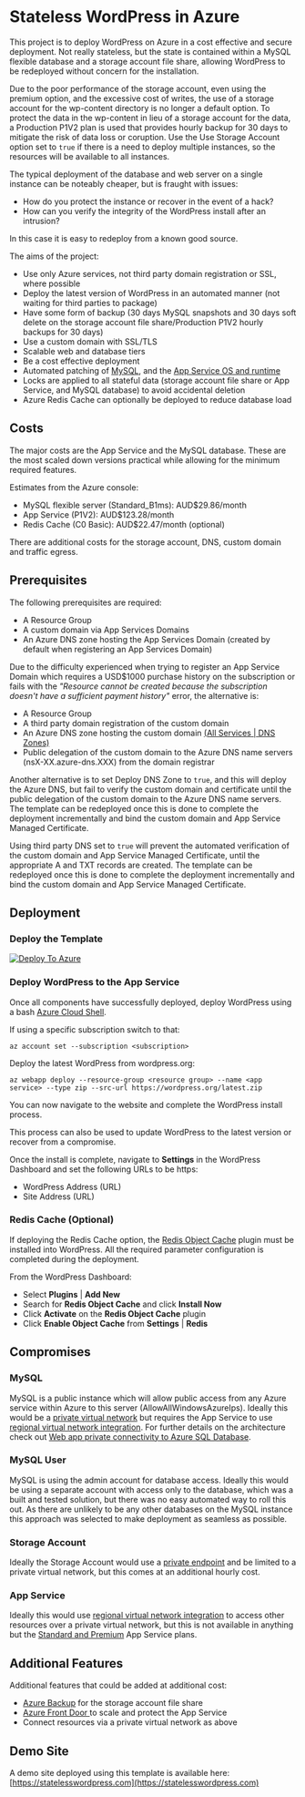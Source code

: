 # Stateless WordPress in Azure
This project is to deploy WordPress on Azure in a cost effective and secure deployment. Not really stateless, but the state is contained within a MySQL flexible database and a storage account file share, allowing WordPress to be redeployed without concern for the installation.

Due to the poor performance of the storage account, even using the premium option, and the excessive cost of writes, the use of a storage account for the wp-content directory is no longer a default option. To protect the data in the wp-content in lieu of a storage account for the data, a Production P1V2 plan is used that provides hourly backup for 30 days to mitigate the risk of data loss or coruption. Use the Use Storage Account option set to `true` if there is a need to deploy multiple instances, so the resources will be available to all instances.

The typical deployment of the database and web server on a single instance can be noteably cheaper, but is fraught with issues:

- How do you protect the instance or recover in the event of a hack?  
- How can you verify the integrity of the WordPress install after an intrusion?

In this case it is easy to redeploy from a known good source.

The aims of the project:

- Use only Azure services, not third party domain registration or SSL, where possible
- Deploy the latest version of WordPress in an automated manner (not waiting for third parties to package)
- Have some form of backup (30 days MySQL snapshots and 30 days soft delete on the storage account file share/Production P1V2 hourly backups for 30 days)
- Use a custom domain with SSL/TLS
- Scalable web and database tiers
- Be a cost effective deployment
- Automated patching of [MySQL](https://docs.microsoft.com/azure/mysql/flexible-server/concepts-maintenance), and the [App Service OS and runtime](https://docs.microsoft.com/azure/app-service/overview-patch-os-runtime)
- Locks are applied to all stateful data (storage account file share or App Service, and MySQL database) to avoid accidental deletion
- Azure Redis Cache can optionally be deployed to reduce database load

## Costs
The major costs are the App Service and the MySQL database. These are the most scaled down versions practical while allowing for the minimum required features.

Estimates from the Azure console:

- MySQL flexible server (Standard_B1ms): AUD$29.86/month
- App Service (P1V2): AUD$123.28/month
- Redis Cache (C0 Basic): AUD$22.47/month (optional)

There are additional costs for the storage account, DNS, custom domain and traffic egress.

## Prerequisites
The following prerequisites are required:

- A Resource Group
- A custom domain via App Services Domains
- An Azure DNS zone hosting the App Services Domain (created by default when registering an App Services Domain)

Due to the difficulty experienced when trying to register an App Service Domain which requires a USD$1000 purchase history on the subscription or fails with the *"Resource cannot be created because the subscription doesn't have a sufficient payment history"* error, the alternative is:

- A Resource Group
- A third party domain registration of the custom domain
- An Azure DNS zone hosting the custom domain [(All Services | DNS Zones)](https://portal.azure.com/#blade/HubsExtension/BrowseResource/resourceType/Microsoft.Network%2FdnsZones)
- Public delegation of the custom domain to the Azure DNS name servers (nsX-XX.azure-dns.XXX) from the domain registrar

Another alternative is to set Deploy DNS Zone to `true`, and this will deploy the Azure DNS, but fail to verify the custom domain and certificate until the public delegation of the custom domain to the Azure DNS name servers. The template can be redeployed once this is done to complete the deployment incrementally and bind the custom domain and App Service Managed Certificate.

Using third party DNS set to `true` will prevent the automated verification of the custom domain and App Service Managed Certificate, until the appropriate A and TXT records are created. The template can be redeployed once this is done to complete the deployment incrementally and bind the custom domain and App Service Managed Certificate.

## Deployment
### Deploy the Template
[![Deploy To Azure](https://aka.ms/deploytoazurebutton)](https://portal.azure.com/#create/Microsoft.Template/uri/https%3A%2F%2Fraw.githubusercontent.com%2Fjamiemo%2Fwp-stateless%2Fmaster%2Fazuredeploy.json)

### Deploy WordPress to the App Service
Once all components have successfully deployed, deploy WordPress using a bash [Azure Cloud Shell](https://portal.azure.com/#cloudshell/).

If using a specific subscription switch to that:

`az account set --subscription <subscription>`

Deploy the latest WordPress from wordpress.org:

`az webapp deploy --resource-group <resource group> --name <app service> --type zip --src-url https://wordpress.org/latest.zip`

You can now navigate to the website and complete the WordPress install process.

This process can also be used to update WordPress to the latest version or recover from a compromise.

Once the install is complete, navigate to **Settings** in the WordPress Dashboard and set the following URLs to be https:
- WordPress Address (URL)
- Site Address (URL)

### Redis Cache (Optional)
If deploying the Redis Cache option, the [Redis Object Cache](https://wordpress.org/plugins/redis-cache/) plugin must be installed into WordPress. All the required parameter configuration is completed during the deployment.

From the WordPress Dashboard:
- Select **Plugins** | **Add New**
- Search for **Redis Object Cache** and click **Install Now**
- Click **Activate** on the **Redis Object Cache** plugin
- Click **Enable Object Cache** from **Settings** | **Redis**

## Compromises
### MySQL
MySQL is a public instance which will allow public access from any Azure service within Azure to this server (AllowAllWindowsAzureIps). Ideally this would be a [private virtual network](https://docs.microsoft.com/en-us/azure/mysql/flexible-server/concepts-networking-vnet) but requires the App Service to use [regional virtual network integration](https://docs.microsoft.com/azure/app-service/overview-vnet-integration#regional-virtual-network-integration). For further details on the architecture check out [Web app private connectivity to Azure SQL Database](https://azure/architecture/example-scenario/private-web-app/private-web-app).

### MySQL User
MySQL is using the admin account for database access. Ideally this would be using a separate account with access only to the database, which was a built and tested solution, but there was no easy automated way to roll this out. As there are unlikely to be any other databases on the MySQL instance this approach was selected to make deployment as seamless as possible.

### Storage Account
Ideally the Storage Account would use a [private endpoint](https://docs.microsoft.com/en-us/azure/storage/common/storage-private-endpoints) and be limited to a private virtual network, but this comes at an additional hourly cost.

### App Service
Ideally this would use [regional virtual network integration](https://docs.microsoft.com/azure/app-service/overview-vnet-integration#regional-virtual-network-integration) to access other resources over a private virtual network, but this is not available in anything but the [Standard and Premium](https://docs.microsoft.com/en-au/azure/app-service/overview-vnet-integration#limitations) App Service plans.

## Additional Features
Additional features that could be added at additional cost:

- [Azure Backup](https://docs.microsoft.com/azure/backup/backup-afs) for the storage account file share
- [Azure Front Door ](https://docs.microsoft.com/azure/frontdoor/front-door-waf) to scale and protect the App Service
- Connect resources via a private virtual network as above

## Demo Site
A demo site deployed using this template is available here: [https://statelesswordpress.com](https://statelesswordpress.com)